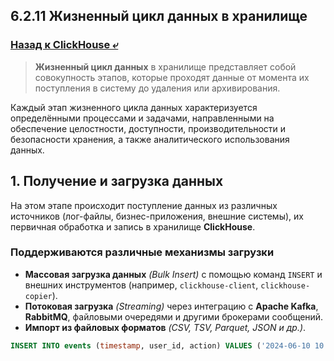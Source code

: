 ## 6.2.11 Жизненный цикл данных в хранилище

### [Назад к ClickHouse ⤶](/data/Module6/data/clickhouse.md)

> **Жизненный цикл данных** в хранилище представляет собой совокупность этапов, которые проходят данные от момента 
> их поступления в систему до удаления или архивирования.  

Каждый этап жизненного цикла данных характеризуется определёнными процессами и задачами, направленными на обеспечение 
целостности, доступности, производительности и безопасности хранения, а также аналитического использования данных.  

## 1. Получение и загрузка данных
На этом этапе происходит поступление данных из различных источников (лог-файлы, бизнес-приложения, внешние системы), 
их первичная обработка и запись в хранилище **ClickHouse**. 

### Поддерживаются различные механизмы загрузки
- **Массовая загрузка данных** _(Bulk Insert)_ с помощью команд `INSERT` и внешних инструментов (например, 
`clickhouse-client`, `clickhouse-copier`).  
- **Потоковая загрузка** _(Streaming)_ через интеграцию с **Apache Kafka**, **RabbitMQ**, файловыми очередями 
и другими брокерами сообщений.  
- **Импорт из файловых форматов** _(CSV, TSV, Parquet, JSON и др.)_.  

```sql
INSERT INTO events (timestamp, user_id, action) VALUES ('2024-06-10 10:00:00', 123, 'click');
```


